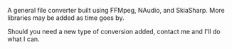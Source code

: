 A general file converter built using FFMpeg, NAudio, and SkiaSharp. More libraries may be added as time goes by. 

Should you need a new type of conversion added, contact me and I'll do what I can. 
